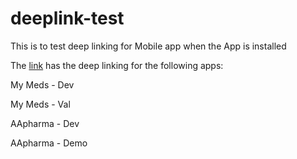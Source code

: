 # deeplink-test

This is to test deep linking for Mobile app when the App is installed

The [link](https://mymedsandme.github.io/deeplink-test/) has the deep linking for the following apps:

My Meds - Dev
</p>
My Meds - Val
</p>

AApharma - Dev
</p>
AApharma - Demo
</p>

